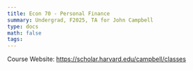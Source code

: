 ```yaml
---
title: Econ 70 - Personal Finance
summary: Undergrad, F2025, TA for John Campbell 
type: docs
math: false
tags:
---
```

Course Website: https://scholar.harvard.edu/campbell/classes